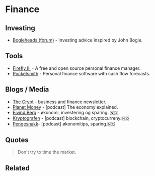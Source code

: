 # Finance

## Investing

* [Bogleheads \(forum\)](https://www.bogleheads.org/forum/index.php) - Investing advice inspired by John Bogle.

## Tools

* [Firefly III](https://firefly-iii.org/) - A free and open source personal finance manager.
* [Pocketsmith](https://www.pocketsmith.com/) - Personal finance software with cash flow forecasts.

## Blogs / Media

* [The Crypt](http://getthecrypt.com/) - business and finance newsletter.
* [Planet Money](https://www.npr.org/sections/money/) - \[podcast\] The economy explained.
* [Eivind Berg](https://www.eivindberg.no/) - økonomi, investering og sparing. 🇳🇴 
* [Kryptografen](https://kryptografen.no/podcast/) - \[podcast\] blockchain, cryptocurreny.🇳🇴
* [Pengesnakk](https://www.pengesnakk.no/pengesnakk-podcast/)- \[podcast\] økonomitips, sparing.🇳🇴

## Quotes

> Don't try to time the market.

## Related

